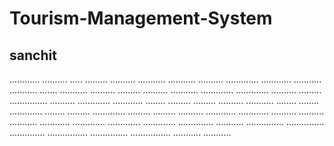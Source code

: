 # Tourism-Management-System
## sanchit
............
..........
.....
.........
..........
...........
...........
..........
.............
............
...........
...........
.......
...........
..........
.........
..........
...........
.............
.............
..........
.........
...............
..........
.............
............
........
.........
.........
..........
...........
........
........
.............
........
.........
.............
.........
.........
..........
............
............
..........
..........
...........
............
.............
.............
.............
..............
...........
...............
...............
..............
................
...............
................
...........
...........
